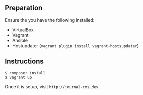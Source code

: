 ## Preparation

Ensure the you have the following installed:

- VirtualBox
- Vagrant
- Ansible
- Hostupdater (`vagrant plugin install vagrant-hostsupdater`)

## Instructions

```
$ composer install
$ vagrant up
```

Once it is setup, visit `http://journal-cms.dev`.
